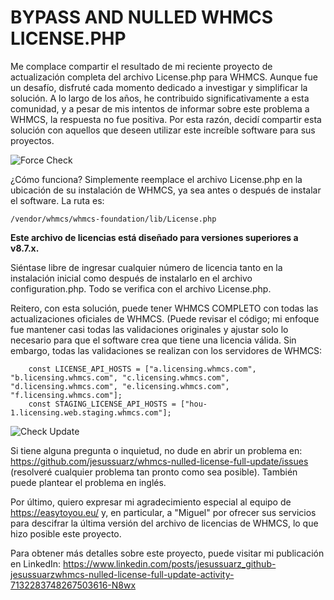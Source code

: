 # BYPASS AND NULLED WHMCS LICENSE.PHP

Me complace compartir el resultado de mi reciente proyecto de actualización completa del archivo License.php para WHMCS. Aunque fue un desafío, disfruté cada momento dedicado a investigar y simplificar la solución. A lo largo de los años, he contribuido significativamente a esta comunidad, y a pesar de mis intentos de informar sobre este problema a WHMCS, la respuesta no fue positiva. Por esta razón, decidí compartir esta solución con aquellos que deseen utilizar este increíble software para sus proyectos.

![Force Check](https://github.com/jesussuarz/whmcs-nulled-license-full-update/blob/main/img/force_license.png?raw=true)

¿Cómo funciona? Simplemente reemplace el archivo License.php en la ubicación de su instalación de WHMCS, ya sea antes o después de instalar el software. La ruta es:

```
/vendor/whmcs/whmcs-foundation/lib/License.php
```
**Este archivo de licencias está diseñado para versiones superiores a v8.7.x.**

Siéntase libre de ingresar cualquier número de licencia tanto en la instalación inicial como después de instalarlo en el archivo configuration.php. Todo se verifica con el archivo License.php.

Reitero, con esta solución, puede tener WHMCS COMPLETO con todas las actualizaciones oficiales de WHMCS. (Puede revisar el código; mi enfoque fue mantener casi todas las validaciones originales y ajustar solo lo necesario para que el software crea que tiene una licencia válida. Sin embargo, todas las validaciones se realizan con los servidores de WHMCS:

```
    const LICENSE_API_HOSTS = ["a.licensing.whmcs.com", "b.licensing.whmcs.com", "c.licensing.whmcs.com", "d.licensing.whmcs.com", "e.licensing.whmcs.com", "f.licensing.whmcs.com"];
    const STAGING_LICENSE_API_HOSTS = ["hou-1.licensing.web.staging.whmcs.com"];
```

![Check Update](https://github.com/jesussuarz/whmcs-nulled-license-full-update/blob/main/img/update_check.png?raw=true)

Si tiene alguna pregunta o inquietud, no dude en abrir un problema en: https://github.com/jesussuarz/whmcs-nulled-license-full-update/issues (resolveré cualquier problema tan pronto como sea posible). También puede plantear el problema en inglés.

Por último, quiero expresar mi agradecimiento especial al equipo de https://easytoyou.eu/ y, en particular, a "Miguel" por ofrecer sus servicios para descifrar la última versión del archivo de licencias de WHMCS, lo que hizo posible este proyecto.

Para obtener más detalles sobre este proyecto, puede visitar mi publicación en LinkedIn: https://www.linkedin.com/posts/jesussuarz_github-jesussuarzwhmcs-nulled-license-full-update-activity-7132283748267503616-N8wx
